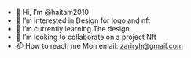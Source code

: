 - 👋 Hi, I’m @haitam2010
- 👀 I’m interested in Design for logo and nft
- 🌱 I’m currently learning The design
- 💞️ I’m looking to collaborate on a project Nft
- 📫 How to reach me Mon email: zariryh@gmail.com

<!---
haitam2010/haitam2010 is a ✨ special ✨ repository because its `README.md` (this file) appears on your GitHub profile.
You can click the Preview link to take a look at your changes.
--->
